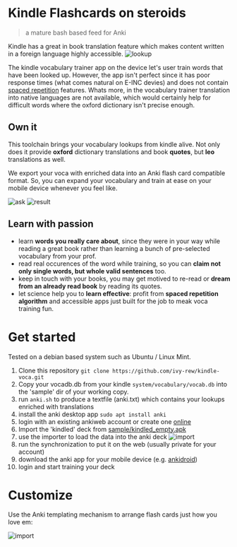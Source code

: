 # Kindle Flashcards on steroids

> a mature bash based feed for Anki


Kindle has a great in book translation feature which makes content written in a foreign language highly accessible.
![lookup](doc/img/kindle_lookupGlean.jpg)

The kindle vocabulary trainer app on the device let's user train words that have been looked up. However, the app isn't perfect since it has poor response times (what comes natural on E-INC devies) and does not contain [spaced repetition](https://en.wikipedia.org/wiki/Spaced_repetition) features. Whats more, in the vocabulary trainer translation into native languages are not available, which would certainly help for difficult words where the oxford dictionary isn't precise enough.

## Own it
This toolchain brings your vocabulary lookups from kindle alive. Not only does it provide **oxford** dictionary translations and book **quotes**, but **leo** translations as well.

We export your voca with enriched data into an Anki flash card compatible format. So, you can expand your vocabulary and train at ease on your mobile device whenever you feel like.

![ask](doc/img/ankiDroid_askGlean.png)
![result](doc/img/ankiDroid_resultGlean.png)

## Learn with passion

- learn **words you really care about**, since they were in your way while reading a great book rather than learning a bunch of pre-selected vocabulary from your prof.
- read real occurences of the word while training, so you can **claim not only single words, but whole valid sentences** too.
- keep in touch with your books, you may get motived to re-read or **dream from an already read book** by reading its quotes.
- let science help you to **learn effective**: profit from **spaced repetition algorithm** and accessible apps just built for the job to meak voca training fun.


# Get started
Tested on a debian based system such as Ubuntu / Linux Mint.

1. Clone this repository `git clone https://github.com/ivy-rew/kindle-voca.git`
2. Copy your vocadb.db from your kindle `system/vocabulary/vocab.db` into the 'sample' dir of your working copy.
3. run `anki.sh` to produce a textfile (anki.txt) which contains your lookups enriched with translations
4. install the anki desktop app `sudo apt install anki`
5. login with an existing ankiweb account or create one [online](https://ankiweb.net)
5. Import the 'kindled' deck from [sample/kindled_empty.apk](sample/kindled_empty.apkg?raw=true)
6. use the importer to load the data into the anki deck
 ![import](doc/img/ankiDesktop_importSettings.png)
7. run the synchronization to put it on the web (usually private for your account)
8. download the anki app for your mobile device (e.g. [ankidroid](https://play.google.com/store/apps/details?id=com.ichi2.anki))
9. login and start training your deck

# Customize
Use the Anki templating mechanism to arrange flash cards just how you love em:

 ![import](doc/img/ankiDesktop_templateGlean.png)